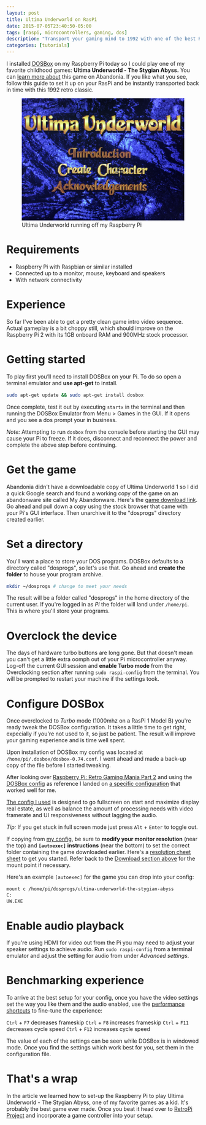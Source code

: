 ```yaml
---
layout: post
title: Ultima Underworld on RasPi
date: 2015-07-05T23:40:50-05:00
tags: [raspi, microcontrollers, gaming, dos]
description: "Transport your gaming mind to 1992 with one of the best RPGs of all time."
categories: [tutorials]
---
```


I installed <abbr title="DOSBox is an emulator program that emulates an IBM PC compatible computer running a DOS operating system.">DOSBox</abbr> on my Raspberry Pi today so I could play one of my favorite childhood games: **Ultima Underworld - The Stygian Abyss.** You can [learn more about](http://www.abandonia.com/en/games/193/Ultima+Underworld+-+The+Stygian+Abyss.html) this game on Abandonia. If you like what you see, follow this guide to set it up on your RasPi and be instantly transported back in time with this 1992 retro classic.

<figure>
  <img src="/images/ultima-underworld-raspi.jpg" alt="Ultima Underworld main menu.">
  <figcaption>Ultima Underworld running off my Raspberry Pi</figcaption>
</figure>

# Requirements

- Raspberry Pi with Raspbian or similar installed
- Connected up to a monitor, mouse, keyboard and speakers
- With network connectivity

# Experience

So far I've been able to get a pretty clean game intro video sequence. Actual gameplay is a bit choppy still, which should improve on the Raspberry Pi 2 with its 1GB onboard RAM and 900MHz stock processor.

# Getting started

To play first you’ll need to install DOSBox on your Pi. To do so open a terminal emulator and **use apt-get** to install.

```sh
sudo apt-get update && sudo apt-get install dosbox
```

Once complete, test it out by executing `startx` in the terminal and then running the DOSBox Emulator from Menu > Games in the GUI. If it opens and you see a dos prompt your in business.

*Note:* Attempting to run `dosbox` from the console before starting the GUI may cause your Pi to freeze. If it does, disconnect and reconnect the power and complete the above step before continuing.

# Get the game

Abandonia didn't have a downloadable copy of Ultima Underworld 1 so I did a quick Google search and found a working copy of the game on an abandonware site called My Abandonware. Here's the [game download link](http://www.myabandonware.com/game/ultima-underworld-the-stygian-abyss-1l1#download). Go ahead and pull down a copy using the stock browser that came with your Pi's GUI interface. Then unarchive it to the "dosprogs" directory created earlier.

# Set a directory

You'll want a place to store your DOS programs. DOSBox defaults to a directory called "dosprogs", so let's use that. Go ahead and **create the folder** to house your program archive.

```sh
mkdir ~/dosprogs # change to meet your needs
```

The result will be a folder called "dosprogs" in the home directory of the current user. If you're logged in as *Pi* the folder will land under `/home/pi`. This is where you'll store your programs.

# Overclock the device

The days of hardware turbo buttons are long gone. But that doesn't mean you can't get a little extra oomph out of your Pi microcontroller anyway. Log-off the current GUI session and **enable Turbo mode** from the Overclocking section after running `sudo raspi-config` from the terminal. You will be prompted to restart your machine if the settings took.

# Configure DOSBox

Once overclocked to *Turbo* mode (1000mhz on a RasPi 1 Model B) you're ready tweak the DOSBox configuration. It takes a little time to get right, expecially if you're not used to it, so just be patient. The result will improve your gaming experience and is time well spent.

Upon installation of DOSBox my config was located at `/home/pi/.dosbox/dosbox-0.74.conf`. I went ahead and made a back-up copy of the file before I started tweaking.

After looking over [Raspberry Pi: Retro Gaming Mania Part 2](http://www.codingepiphany.com/2013/03/30/raspberry-pi-retro-gaming-mania-part-2-dosbox/) and using the [DOSBox config](http://www.dosbox.com/wiki/Dosbox.conf) as reference I landed on [a specific configuration](https://gist.github.com/jhabdas/35c76f0fdd5e5b0a10f9) that worked well for me.

[The config I used](https://gist.github.com/jhabdas/35c76f0fdd5e5b0a10f9) is designed to go fullscreen on start and maximize display real estate, as well as balance the amount of processing needs with video framerate and UI responsiveness without lagging the audio.

*Tip:* If you get stuck in full screen mode just press `Alt` + `Enter` to toggle out.

If copying from [my config](https://gist.github.com/jhabdas/35c76f0fdd5e5b0a10f9), be sure to **modify your monitor resolution** (near the top) and **`[autoexec]` instructions** (near the bottom) to set the correct folder containing the game downloaded earlier. Here's a [resolution cheet sheet](https://upload.wikimedia.org/wikipedia/commons/0/0c/Vector_Video_Standards8.svg) to get you started. Refer back to the <a href="#download-ultima-underworld">Download section above</a> for the mount point if necessary.

Here's an example `[autoexec]` for the game you can drop into your config:

```
mount c /home/pi/dosprogs/ultima-underworld-the-stygian-abyss
C:
UW.EXE
```

# Enable audio playback

If you're using HDMI for video out from the Pi you may need to adjust your speaker settings to achieve audio. Run `sudo raspi-config` from a terminal emulator and adjust the setting for audio from under *Advanced settings*.

# Benchmarking experience

To arrive at the best setup for your config, once you have the video settings set the way you like them and the audio enabled, use the [performance shortcuts](http://www.dosbox.com/wiki/Basic_Setup_and_Installation_of_DosBox#Performance) to fine-tune the experience:

`Ctrl` + `F7` decreases frameskip
`Ctrl` + `F8` increases frameskip
`Ctrl` + `F11` decreases cycle speed
`Ctrl` + `F12` increases cycle speed

The value of each of the settings can be seen while DOSBox is in windowed mode. Once you find the settings which work best for you, set them in the configuration file.

# That's a wrap

In the article we learned how to set-up the Raspberry Pi to play Ultima Underworld - The Stygian Abyss, one of my favorite games as a kid. It's probably the best game ever made. Once you beat it head over to [RetroPi Project](http://blog.petrockblock.com/retropie/) and incorporate a game controller into your setup.
